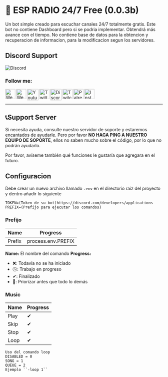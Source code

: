 # 🤖 ESP RADIO 24/7 Free (0.0.3b)
Un bot simple creado para escuchar canales 24/7 totalmente gratis. Este bot no contiene Dashboard pero si se podria implementar. Obtendrá más avance con el tiempo.
No contiene base de datos para la obtencion y recuperacion de informacion, para la modificacion segun los servidores.

## Discord Support
![Discord](https://discordapp.com/api/guilds/597084607447564319/widget.png?style=banner2)


[bot]: https://espcustoms.xyz
[website]: https://srgobi.com
[youtube]: https://youtube.com/c/SrGobi
[twitter]: https://twitter.com/SrgobiY
[discord]: https://discord.gg/cqrN3Eg
[twitch]: https://www.twitch.tv/srgobiy
[patreon]: https://www.patreon.com/espcustoms
[instagram]: https://www.instagram.com/srgobi_oficial/

### Follow me:

[<img align="left" alt="Website" width="32px" src="https://api.iconify.design/noto-v1:robot.svg?&height=32" />][bot]
[<img align="left" alt="Website" width="32px" src="https://api.iconify.design/emojione:globe-showing-europe-africa.svg?&height=32" />][website]
[<img align="left" alt="Youtube" width="36px" src="https://api.iconify.design/logos:youtube-icon.svg?&height=36" />][youtube]
[<img align="left" alt="Twitter" width="32px" src="https://api.iconify.design/logos:twitter.svg?&height=32" />][twitter]
[<img align="left" alt="Discord" width="36px" src="https://api.iconify.design/logos:discord-icon.svg?&height=36" />][discord]
[<img align="left" alt="Twitch" width="32px" src="https://api.iconify.design/logos:twitch.svg?&height=32" />][twitch]
[<img align="left" alt="Patreon" width="32px" src="https://api.iconify.design/logos:patreon.svg?&height=32" />][patreon]
[<img align="left" alt="Instagram" width="32px" src="https://api.iconify.design/mdi:instagram.svg?color=white&height=32" />][instagram]

<br /><br />

---

## 📞Support Server
Si necesita ayuda, consulte nuestro servidor de soporte y estaremos encantados de ayudarle. Pero por favor **NO HAGA PING A NUESTRO EQUIPO DE SOPORTE**, ellos no saben mucho sobre el código, por lo que no podrán ayudarlo.

Por favor, avíseme también qué funciones le gustaría que agregara en el futuro.

## Configuracion
Debe crear un nuevo archivo llamado ``.env`` en el directorio raiz del proyecto y dentro añadir lo siguiente
```
TOKEN=(Token de su bot)https://discord.com/developers/applications
PREFIX=(Prefijo para ejecutar los comandos)
```

### Prefijo
| Name        |       Progress       |
|-------------|----------------------|
| Prefix      |  process.env.PREFIX  |

**Name:** El nombre del comando
**Progress:**
 - ❌: Todavía no se ha iniciado
 - 🕓: Trabajo en progreso
 - ✔: Finalizado
 - 💯: Priorizar antes que todo lo demás

### Music
| Name        | Progress |
|-------------|----------|
| Play        |     ✔    |
| Skip        |     ✔    |
| Stop        |     ✔    |
| Loop        |     ✔    |
```
Uso del comando loop
DISABLED = 0
SONG = 1
QUEUE = 2
Ejemplo ``-loop 1``
```
